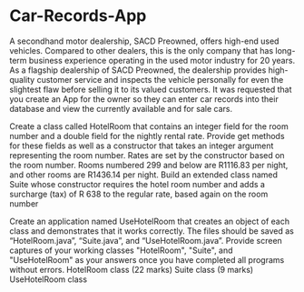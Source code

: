 # Car-Records-App
A secondhand motor dealership, SACD Preowned, offers high-end used vehicles.  Compared to other dealers, this is the only company that has long-term business  experience operating in the used motor industry for 20 years. As a flagship dealership of SACD Preowned, the dealership provides high-quality customer service and inspects the 
vehicle personally for even the slightest flaw before selling it to its valued customers. It  was requested that you create an App for the owner so they can enter car records into their database and view the currently available and for sale cars.

Create a class called HotelRoom that contains an integer field for the room number and a double 
field for the nightly rental rate. Provide get methods for these fields as well as a constructor that 
takes an integer argument representing the room number. Rates are set by the constructor based 
on the room number. Rooms numbered 299 and below are R1116.83 per night, and other rooms 
are R1436.14 per night. Build an extended class named Suite whose constructor requires the hotel 
room number and adds a surcharge (tax) of R 638 to the regular rate, based again on the room 
number

Create an application named UseHotelRoom that creates an object of each class and 
demonstrates that it works correctly. The files should be saved as “HotelRoom.java”, “Suite.java”, 
and “UseHotelRoom.java”.
Provide screen captures of your working classes "HotelRoom", "Suite", and "UseHotelRoom" as 
your answers once you have completed all programs without errors.
HotelRoom class (22 marks)
Suite class (9 marks)
UseHotelRoom class
